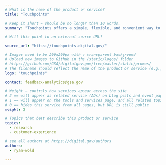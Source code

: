 ```yaml
---
# What is the name of the product or service?
title: "Touchpoints"

# Keep it short — should be no longer than 10 words.
summary: "Touchpoints offers a simple, flexible, and convenient way to start collecting customer feedback so you can focus on serving customers rather than managing surveys."

# Will this point to an external source URL?

source_url: "https://touchpoints.digital.gov/"

# Images need to be 200x200px with a transparent background
# Upload new images to Github in the /static/logos/ folder
# https://github.com/GSA/digitalgov.gov/tree/master/static/promos/
# The filename should reflect the name of the product or service (e.g., challenge-gov.png)
logo: "touchpoints"

contact: feedback-analytics@gsa.gov

# Weight — controls how services appear across the site
# 2 == will appear as related service (ADs) on blog posts and event pages
# 1 == will appear on the tools and services page, and all related topic pages
# 0 == hides this service from all pages, but URL is still public
weight: 2

# Topics that best describe this product or service
topics:
  - research
  - customer-experience

# see all authors at https://digital.gov/authors
authors:
  - ryan-wold

---
```

